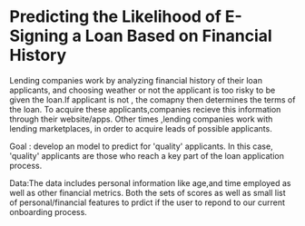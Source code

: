 # Predicting the Likelihood of E-Signing a Loan Based on Financial History


Lending companies work by analyzing financial history of their loan applicants, and choosing weather or not the applicant is too risky to be given the loan.If applicant is not , the comapny then determines the terms of the loan. To acquire these applicants,companies recieve this information through their website/apps. Other times ,lending companies work with lending marketplaces, in order to acquire leads of possible applicants.

Goal : develop an model to predict for 'quality' applicants. In this case, 'quality' applicants are those who reach a key part of the loan application process.

Data:The data includes personal information like age,and time employed as well as other financial metrics. Both the sets of scores as well as small list of personal/financial features to prdict if the user to repond to our current onboarding process.
